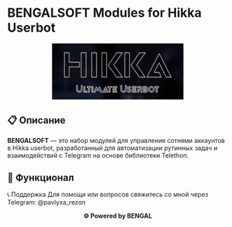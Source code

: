 # BENGALSOFT Modules for Hikka Userbot

<p align="center">
  <img src="https://raw.githubusercontent.com/BENGALX/SOFT/bengal/IMAGE/HIKKA.jpg" alt="Hikka Userbot" width="300"/>
</p>

## 📋 Описание
**BENGALSOFT** — это набор модулей для управления сотнями аккаунтов в Hikka userbot, разработанный для автоматизации рутинных задач и взаимодействий с Telegram на основе библиотеки Telethon.

## 🚀 Функционал

📞 Поддержка
Для помощи или вопросов свяжитесь со мной через Telegram: @pavlyxa_rezon

<p align="center"> <b>⚙️ Powered by BENGAL</b> </p>
